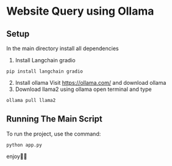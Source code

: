 # Website Query using Ollama

## Setup
In the main directory install all dependencies
1. Install Langchain gradio
  ```
  pip install langchain gradio
  ```
2. Install ollama
   Visit https://ollama.com/ and  download ollama
3. Download llama2 using ollama
   open terminal and type
```
ollama pull llama2
```

## Running The Main Script

To run the project, use the command:

```
python app.py
```

enjoy👏👏
